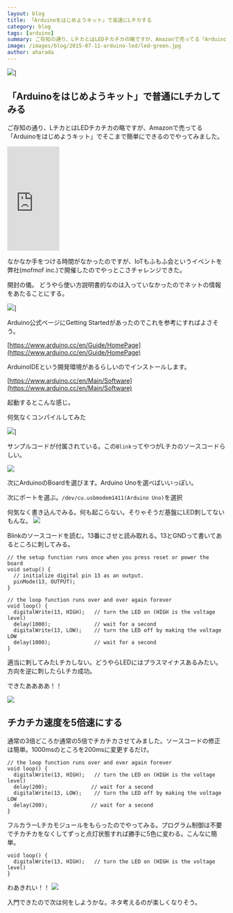 ```yaml
---
layout: blog
title: 「Arduinoをはじめようキット」で高速にLチカする
category: blog
tags: [arduino]  
summary: ご存知の通り、LチカとはLEDチカチカの略ですが、Amazonで売ってる「Arduinoをはじめようキット」でそこまで簡単にできるのでやってみました。
image: /images/blog/2015-07-11-arduino-led/led-green.jpg
author: aharada
---
```


![](../images/blog/2015-07-11-arduino-led/led-green.jpg)]

## 「Arduinoをはじめようキット」で普通にLチカしてみる

ご存知の通り、LチカとはLEDチカチカの略ですが、Amazonで売ってる「Arduinoをはじめようキット」でそこまで簡単にできるのでやってみました。

<iframe src="http://rcm-fe.amazon-adsystem.com/e/cm?lt1=_blank&bc1=FFFFFF&IS2=1&bg1=FFFFFF&fc1=000000&lc1=0 000FF&t=redhornet09-22&o=9&p=8&l=as1&m=amazon&f=ifr&ref=qf_sp_asin_til&asins=B0025Y6C5G" style="width:120px;height:240px;" scrolling="no" marginwidth="0" marginheight="0" frameborder="0"></iframe>

なかなか手をつける時間がなかったのですが、IoTもふもふ会というイベントを弊社(mofmof inc.)で開催したのでやっとこさチャレンジできた。

開封の儀。
どうやら使い方説明書的なのは入っていなかったのでネットの情報をあたることにする。

![](../images/blog/2015-07-11-arduino-led/open.jpg)]

Arduino公式ページにGetting Startedがあったのでこれを参考にすればよさそう。

[https://www.arduino.cc/en/Guide/HomePage](https://www.arduino.cc/en/Guide/HomePage)

ArduinoIDEという開発環境があるらしいのでインストールします。

[https://www.arduino.cc/en/Main/Software](https://www.arduino.cc/en/Main/Software)

起動するとこんな感じ。

何気なくコンパイルしてみた

![](../images/blog/2015-07-11-arduino-led/compile.png)]

サンプルコードが付属されている。この`Blink`ってやつがLチカのソースコードらしい。

![](../images/blog/2015-07-11-arduino-led/blink.png)

次にArduinoのBoardを選びます。Arduino Unoを選べばいいっぽい。

次にポートを選ぶ。`/dev/cu.usbmodem1411(Arduino Uno)`を選択

何気なく書き込んでみる。何も起こらない。そりゃそうだ基盤にLED刺してないもんな。
![](../images/blog/2015-07-11-arduino-led/write.png)

Blinkのソースコードを読む。13番にさせと読み取れる。13とGNDって書いてあるところに刺してみる。

```
// the setup function runs once when you press reset or power the board
void setup() {
  // initialize digital pin 13 as an output.
  pinMode(13, OUTPUT);
}

// the loop function runs over and over again forever
void loop() {
  digitalWrite(13, HIGH);   // turn the LED on (HIGH is the voltage level)
  delay(1000);              // wait for a second
  digitalWrite(13, LOW);    // turn the LED off by making the voltage LOW
  delay(1000);              // wait for a second
}
```

適当に刺してみたLチカしない。どうやらLEDにはプラスマイナスあるみたい。方向を逆に刺したらLチカ成功。

できたああああ！！

![](../images/blog/2015-07-11-arduino-led/success.jpg)


## チカチカ速度を5倍速にする

通常の3倍どころか通常の5倍でチカチカさせてみました。ソースコードの修正は簡単。1000msのところを200msに変更するだけ。

```
// the loop function runs over and over again forever
void loop() {
  digitalWrite(13, HIGH);   // turn the LED on (HIGH is the voltage level)
  delay(200);              // wait for a second
  digitalWrite(13, LOW);    // turn the LED off by making the voltage LOW
  delay(200);              // wait for a second
}
```

フルカラーLチカモジュールをもらったのでやってみる。プログラム制御は不要でチカチカをなくしてずっと点灯状態すれば勝手に5色に変わる。こんなに簡単。

```
void loop() {
  digitalWrite(13, HIGH);   // turn the LED on (HIGH is the voltage level)
}
```

わあきれい！！
![](../images/blog/2015-07-11-arduino-led/full-color.jpg)


入門できたので次は何をしようかな。ネタ考えるのが楽しくなりそう。
